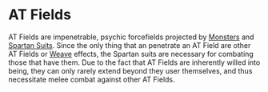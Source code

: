 # AT Fields
AT Fields are impenetrable, psychic forcefields projected by [Monsters](Monsters.md) and [Spartan Suits](SpartanSuits.md). Since the only thing that an penetrate an AT Field are other AT Fields or [Weave](Weave.md) effects, the Spartan suits are necessary for combating those that have them. Due to the fact that AT Fields are inherently willed into being, they can only rarely extend beyond they user themselves, and thus necessitate melee combat against other AT Fields.
